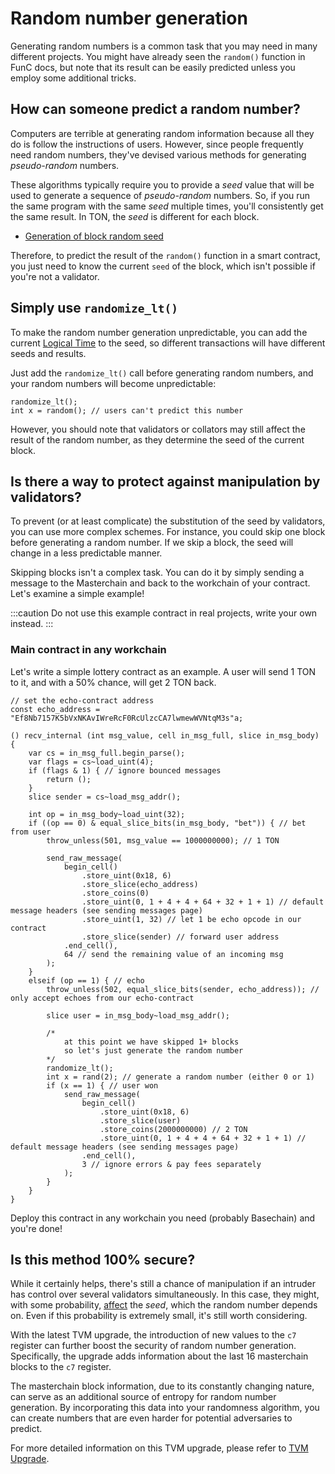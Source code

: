 # Random number generation

Generating random numbers is a common task that you may need in many different projects. You might have already seen the `random()` function in FunC docs, but note that its result can be easily predicted unless you employ some additional tricks.

## How can someone predict a random number?

Computers are terrible at generating random information because all they do is follow the instructions of users. However, since people frequently need random numbers, they've devised various methods for generating _pseudo-random_ numbers.

These algorithms typically require you to provide a _seed_ value that will be used to generate a sequence of _pseudo-random_ numbers. So, if you run the same program with the same _seed_ multiple times, you'll consistently get the same result. In TON, the _seed_ is different for each block.

-   [Generation of block random seed](/develop/smart-contracts/security/random)

Therefore, to predict the result of the `random()` function in a smart contract, you just need to know the current `seed` of the block, which isn't possible if you're not a validator.

## Simply use `randomize_lt()`

To make the random number generation unpredictable, you can add the current [Logical Time](/develop/smart-contracts/guidelines/message-delivery-guarantees#what-is-a-logical-time) to the seed, so different transactions will have different seeds and results.

Just add the `randomize_lt()` call before generating random numbers, and your random numbers will become unpredictable:

```func
randomize_lt();
int x = random(); // users can't predict this number
```

However, you should note that validators or collators may still affect the result of the random number, as they determine the seed of the current block.

## Is there a way to protect against manipulation by validators?

To prevent (or at least complicate) the substitution of the seed by validators, you can use more complex schemes. For instance, you could skip one block before generating a random number. If we skip a block, the seed will change in a less predictable manner.

Skipping blocks isn't a complex task. You can do it by simply sending a message to the Masterchain and back to the workchain of your contract. Let's examine a simple example!

:::caution
Do not use this example contract in real projects, write your own instead.
:::

### Main contract in any workchain

Let's write a simple lottery contract as an example. A user will send 1 TON to it, and with a 50% chance, will get 2 TON back.

```func
// set the echo-contract address
const echo_address = "Ef8Nb7157K5bVxNKAvIWreRcF0RcUlzcCA7lwmewWVNtqM3s"a;

() recv_internal (int msg_value, cell in_msg_full, slice in_msg_body) {
    var cs = in_msg_full.begin_parse();
    var flags = cs~load_uint(4);
    if (flags & 1) { // ignore bounced messages
        return ();
    }
    slice sender = cs~load_msg_addr();

    int op = in_msg_body~load_uint(32);
    if ((op == 0) & equal_slice_bits(in_msg_body, "bet")) { // bet from user
        throw_unless(501, msg_value == 1000000000); // 1 TON

        send_raw_message(
            begin_cell()
                .store_uint(0x18, 6)
                .store_slice(echo_address)
                .store_coins(0)
                .store_uint(0, 1 + 4 + 4 + 64 + 32 + 1 + 1) // default message headers (see sending messages page)
                .store_uint(1, 32) // let 1 be echo opcode in our contract
                .store_slice(sender) // forward user address
            .end_cell(),
            64 // send the remaining value of an incoming msg
        );
    }
    elseif (op == 1) { // echo
        throw_unless(502, equal_slice_bits(sender, echo_address)); // only accept echoes from our echo-contract

        slice user = in_msg_body~load_msg_addr();

        /*
            at this point we have skipped 1+ blocks
            so let's just generate the random number
        */
        randomize_lt();
        int x = rand(2); // generate a random number (either 0 or 1)
        if (x == 1) { // user won
            send_raw_message(
                begin_cell()
                    .store_uint(0x18, 6)
                    .store_slice(user)
                    .store_coins(2000000000) // 2 TON
                    .store_uint(0, 1 + 4 + 4 + 64 + 32 + 1 + 1) // default message headers (see sending messages page)
                .end_cell(),
                3 // ignore errors & pay fees separately
            );
        }
    }
}
```

Deploy this contract in any workchain you need (probably Basechain) and you're done!

## Is this method 100% secure?

While it certainly helps, there's still a chance of manipulation if an intruder has control over several validators simultaneously. In this case, they might, with some probability, [affect](/develop/smart-contracts/security/random#conclusion) the _seed_, which the random number depends on. Even if this probability is extremely small, it's still worth considering.

With the latest TVM upgrade, the introduction of new values to the `c7` register can further boost the security of random number generation. Specifically, the upgrade adds information about the last 16 masterchain blocks to the `c7` register.

The masterchain block information, due to its constantly changing nature, can serve as an additional source of entropy for random number generation. By incorporating this data into your randomness algorithm, you can create numbers that are even harder for potential adversaries to predict.

For more detailed information on this TVM upgrade, please refer to [TVM Upgrade](/learn/tvm-instructions/tvm-upgrade-2023-07).
